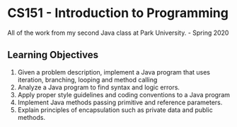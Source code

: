 # CS151 - Introduction to Programming
All of the work from my second Java class at Park University. - Spring 2020

## Learning Objectives
1. Given a problem description, implement a Java program that uses iteration, branching, looping and method calling
1. Analyze a Java program to find syntax and logic errors.
1. Apply proper style guidelines and coding conventions to a Java program
1. Implement Java methods passing primitive and reference parameters.
1. Explain principles of encapsulation such as private data and public methods.
